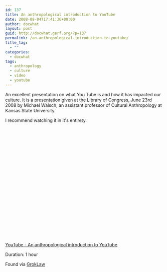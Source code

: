 ```yaml
---
id: 137
title: An anthropological introduction to YouTube
date: 2008-08-04T17:41:36+00:00
author: docwhat
layout: post
guid: http://docwhat.gerf.org/?p=137
permalink: /an-anthropological-introduction-to-youtube/
title_tag:
  - ""
categories:
  - docwhat
tags:
  - anthropology
  - culture
  - video
  - youtube
---
```

An excellent presentation on what You Tube is and how it has impacted our culture. It is a presentation given at the L<span>ibrary of Congress, June 23rd 2008 by Michael Walsch, an </span>assistant professor of Cultural Anthropology at Kansas State University.

I recommend watching it in it's entirety.

<object classid="clsid:d27cdb6e-ae6d-11cf-96b8-444553540000" width="425" height="350" codebase="http://download.macromedia.com/pub/shockwave/cabs/flash/swflash.cab#version=6,0,40,0"><param name="wmode" value="transparent" /><param name="src" value="http://www.youtube.com/v/TPAO-lZ4_hU" /><embed type="application/x-shockwave-flash" width="425" height="350" src="http://www.youtube.com/v/TPAO-lZ4_hU" wmode="transparent"></embed></object>

<a href="http://www.youtube.com/watch?v=TPAO-lZ4_hU">YouTube - An anthropological introduction to YouTube</a>.

Duration: 1 hour

Found via <a href="http://www.groklaw.net/article.php?story=20080803232159314">GrokLaw</a>
<!--nevermore-->